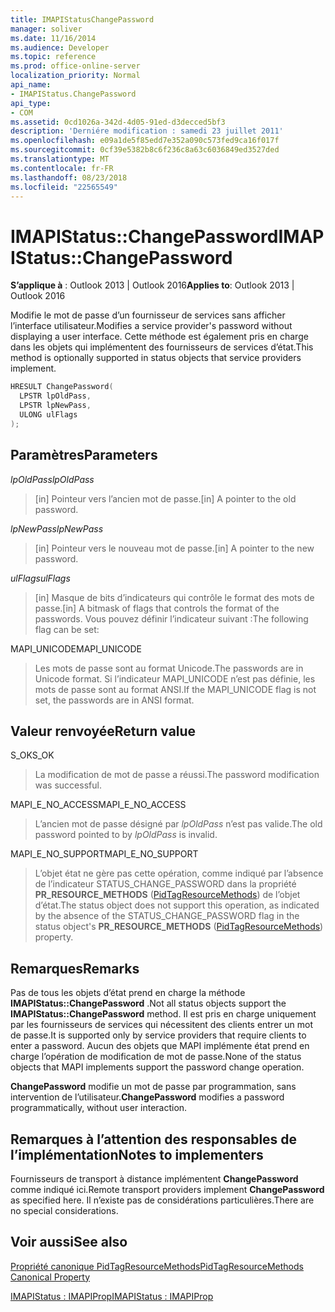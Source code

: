 ```yaml
---
title: IMAPIStatusChangePassword
manager: soliver
ms.date: 11/16/2014
ms.audience: Developer
ms.topic: reference
ms.prod: office-online-server
localization_priority: Normal
api_name:
- IMAPIStatus.ChangePassword
api_type:
- COM
ms.assetid: 0cd1026a-342d-4d05-91ed-d3decced5bf3
description: 'Derniére modification : samedi 23 juillet 2011'
ms.openlocfilehash: e09a1de5f85edd7e352a090c573fed9ca16f017f
ms.sourcegitcommit: 0cf39e5382b8c6f236c8a63c6036849ed3527ded
ms.translationtype: MT
ms.contentlocale: fr-FR
ms.lasthandoff: 08/23/2018
ms.locfileid: "22565549"
---
```

# <a name="imapistatuschangepassword"></a><span data-ttu-id="a1650-103">IMAPIStatus::ChangePassword</span><span class="sxs-lookup"><span data-stu-id="a1650-103">IMAPIStatus::ChangePassword</span></span>

  
  
<span data-ttu-id="a1650-104">**S’applique à** : Outlook 2013 | Outlook 2016</span><span class="sxs-lookup"><span data-stu-id="a1650-104">**Applies to**: Outlook 2013 | Outlook 2016</span></span> 
  
<span data-ttu-id="a1650-105">Modifie le mot de passe d’un fournisseur de services sans afficher l’interface utilisateur.</span><span class="sxs-lookup"><span data-stu-id="a1650-105">Modifies a service provider's password without displaying a user interface.</span></span> <span data-ttu-id="a1650-106">Cette méthode est également pris en charge dans les objets qui implémentent des fournisseurs de services d’état.</span><span class="sxs-lookup"><span data-stu-id="a1650-106">This method is optionally supported in status objects that service providers implement.</span></span>
  
```cpp
HRESULT ChangePassword(
  LPSTR lpOldPass,
  LPSTR lpNewPass,
  ULONG ulFlags
);
```

## <a name="parameters"></a><span data-ttu-id="a1650-107">Paramètres</span><span class="sxs-lookup"><span data-stu-id="a1650-107">Parameters</span></span>

 <span data-ttu-id="a1650-108">_lpOldPass_</span><span class="sxs-lookup"><span data-stu-id="a1650-108">_lpOldPass_</span></span>
  
> <span data-ttu-id="a1650-109">[in] Pointeur vers l’ancien mot de passe.</span><span class="sxs-lookup"><span data-stu-id="a1650-109">[in] A pointer to the old password.</span></span>
    
 <span data-ttu-id="a1650-110">_lpNewPass_</span><span class="sxs-lookup"><span data-stu-id="a1650-110">_lpNewPass_</span></span>
  
> <span data-ttu-id="a1650-111">[in] Pointeur vers le nouveau mot de passe.</span><span class="sxs-lookup"><span data-stu-id="a1650-111">[in] A pointer to the new password.</span></span>
    
 <span data-ttu-id="a1650-112">_ulFlags_</span><span class="sxs-lookup"><span data-stu-id="a1650-112">_ulFlags_</span></span>
  
> <span data-ttu-id="a1650-113">[in] Masque de bits d’indicateurs qui contrôle le format des mots de passe.</span><span class="sxs-lookup"><span data-stu-id="a1650-113">[in] A bitmask of flags that controls the format of the passwords.</span></span> <span data-ttu-id="a1650-114">Vous pouvez définir l’indicateur suivant :</span><span class="sxs-lookup"><span data-stu-id="a1650-114">The following flag can be set:</span></span>
    
<span data-ttu-id="a1650-115">MAPI_UNICODE</span><span class="sxs-lookup"><span data-stu-id="a1650-115">MAPI_UNICODE</span></span> 
  
> <span data-ttu-id="a1650-116">Les mots de passe sont au format Unicode.</span><span class="sxs-lookup"><span data-stu-id="a1650-116">The passwords are in Unicode format.</span></span> <span data-ttu-id="a1650-117">Si l’indicateur MAPI_UNICODE n’est pas définie, les mots de passe sont au format ANSI.</span><span class="sxs-lookup"><span data-stu-id="a1650-117">If the MAPI_UNICODE flag is not set, the passwords are in ANSI format.</span></span>
    
## <a name="return-value"></a><span data-ttu-id="a1650-118">Valeur renvoyée</span><span class="sxs-lookup"><span data-stu-id="a1650-118">Return value</span></span>

<span data-ttu-id="a1650-119">S_OK</span><span class="sxs-lookup"><span data-stu-id="a1650-119">S_OK</span></span> 
  
> <span data-ttu-id="a1650-120">La modification de mot de passe a réussi.</span><span class="sxs-lookup"><span data-stu-id="a1650-120">The password modification was successful.</span></span>
    
<span data-ttu-id="a1650-121">MAPI_E_NO_ACCESS</span><span class="sxs-lookup"><span data-stu-id="a1650-121">MAPI_E_NO_ACCESS</span></span> 
  
> <span data-ttu-id="a1650-122">L’ancien mot de passe désigné par _lpOldPass_ n’est pas valide.</span><span class="sxs-lookup"><span data-stu-id="a1650-122">The old password pointed to by  _lpOldPass_ is invalid.</span></span> 
    
<span data-ttu-id="a1650-123">MAPI_E_NO_SUPPORT</span><span class="sxs-lookup"><span data-stu-id="a1650-123">MAPI_E_NO_SUPPORT</span></span> 
  
> <span data-ttu-id="a1650-124">L’objet état ne gère pas cette opération, comme indiqué par l’absence de l’indicateur STATUS_CHANGE_PASSWORD dans la propriété **PR_RESOURCE_METHODS** ([PidTagResourceMethods](pidtagresourcemethods-canonical-property.md)) de l’objet d’état.</span><span class="sxs-lookup"><span data-stu-id="a1650-124">The status object does not support this operation, as indicated by the absence of the STATUS_CHANGE_PASSWORD flag in the status object's **PR_RESOURCE_METHODS** ([PidTagResourceMethods](pidtagresourcemethods-canonical-property.md)) property.</span></span>
    
## <a name="remarks"></a><span data-ttu-id="a1650-125">Remarques</span><span class="sxs-lookup"><span data-stu-id="a1650-125">Remarks</span></span>

<span data-ttu-id="a1650-126">Pas de tous les objets d’état prend en charge la méthode **IMAPIStatus::ChangePassword** .</span><span class="sxs-lookup"><span data-stu-id="a1650-126">Not all status objects support the **IMAPIStatus::ChangePassword** method.</span></span> <span data-ttu-id="a1650-127">Il est pris en charge uniquement par les fournisseurs de services qui nécessitent des clients entrer un mot de passe.</span><span class="sxs-lookup"><span data-stu-id="a1650-127">It is supported only by service providers that require clients to enter a password.</span></span> <span data-ttu-id="a1650-128">Aucun des objets que MAPI implémente état prend en charge l’opération de modification de mot de passe.</span><span class="sxs-lookup"><span data-stu-id="a1650-128">None of the status objects that MAPI implements support the password change operation.</span></span> 
  
 <span data-ttu-id="a1650-129">**ChangePassword** modifie un mot de passe par programmation, sans intervention de l’utilisateur.</span><span class="sxs-lookup"><span data-stu-id="a1650-129">**ChangePassword** modifies a password programmatically, without user interaction.</span></span> 
  
## <a name="notes-to-implementers"></a><span data-ttu-id="a1650-130">Remarques à l’attention des responsables de l’implémentation</span><span class="sxs-lookup"><span data-stu-id="a1650-130">Notes to implementers</span></span>

<span data-ttu-id="a1650-131">Fournisseurs de transport à distance implémentent **ChangePassword** comme indiqué ici.</span><span class="sxs-lookup"><span data-stu-id="a1650-131">Remote transport providers implement **ChangePassword** as specified here.</span></span> <span data-ttu-id="a1650-132">Il n’existe pas de considérations particulières.</span><span class="sxs-lookup"><span data-stu-id="a1650-132">There are no special considerations.</span></span> 
  
## <a name="see-also"></a><span data-ttu-id="a1650-133">Voir aussi</span><span class="sxs-lookup"><span data-stu-id="a1650-133">See also</span></span>



[<span data-ttu-id="a1650-134">Propriété canonique PidTagResourceMethods</span><span class="sxs-lookup"><span data-stu-id="a1650-134">PidTagResourceMethods Canonical Property</span></span>](pidtagresourcemethods-canonical-property.md)
  
[<span data-ttu-id="a1650-135">IMAPIStatus : IMAPIProp</span><span class="sxs-lookup"><span data-stu-id="a1650-135">IMAPIStatus : IMAPIProp</span></span>](imapistatusimapiprop.md)

